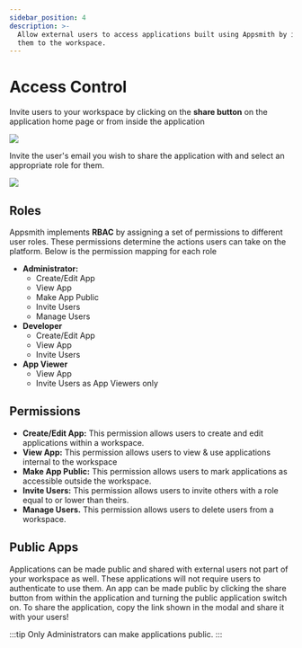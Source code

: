```yaml
---
sidebar_position: 4
description: >-
  Allow external users to access applications built using Appsmith by inviting
  them to the workspace.
---
```


# Access Control

Invite users to your workspace by clicking on the **share button** on the application home page or from inside the application

![](/img/saveappsmith.png)

Invite the user's email you wish to share the application with and select an appropriate role for them.

![](/img/save2.PNG)

## Roles

Appsmith implements **RBAC** by assigning a set of permissions to different user roles. These permissions determine the actions users can take on the platform. Below is the permission mapping for each role

* **Administrator:**
  * Create/Edit App
  * View App
  * Make App Public
  * Invite Users
  * Manage Users
* **Developer**
  * Create/Edit App
  * View App
  * Invite Users
* **App Viewer**
  * View App
  * Invite Users as App Viewers only

## Permissions

* **Create/Edit App:** This permission allows users to create and edit applications within a workspace.
* **View App:** This permission allows users to view & use applications internal to the workspace
* **Make App Public:** This permission allows users to mark applications as accessible outside the workspace.
* **Invite Users:** This permission allows users to invite others with a role equal to or lower than theirs.
* **Manage Users.** This permission allows users to delete users from a workspace.

## Public Apps

Applications can be made public and shared with external users not part of your workspace as well. These applications will not require users to authenticate to use them. An app can be made public by clicking the share button from within the application and turning the public application switch on. To share the application, copy the link shown in the modal and share it with your users!

:::tip
Only Administrators can make applications public.
:::
